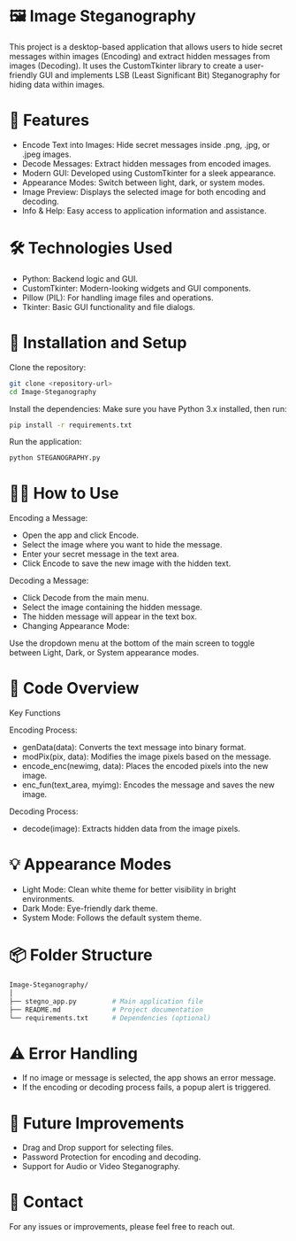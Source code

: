 # 🖼️ Image Steganography
This project is a desktop-based application that allows users to hide secret messages within images (Encoding) and extract hidden messages from images (Decoding). It uses the CustomTkinter library to create a user-friendly GUI and implements LSB (Least Significant Bit) Steganography for hiding data within images.

# 🎯 Features
- Encode Text into Images: Hide secret messages inside .png, .jpg, or .jpeg images.
- Decode Messages: Extract hidden messages from encoded images.
- Modern GUI: Developed using CustomTkinter for a sleek appearance.
- Appearance Modes: Switch between light, dark, or system modes.
- Image Preview: Displays the selected image for both encoding and decoding.
- Info & Help: Easy access to application information and assistance.

# 🛠️ Technologies Used
- Python: Backend logic and GUI.
- CustomTkinter: Modern-looking widgets and GUI components.
- Pillow (PIL): For handling image files and operations.
- Tkinter: Basic GUI functionality and file dialogs.

# 📁 Installation and Setup
Clone the repository:

```bash
git clone <repository-url>
cd Image-Steganography
```

Install the dependencies: Make sure you have Python 3.x installed, then run:

```bash
pip install -r requirements.txt
```
Run the application:

```bash
python STEGANOGRAPHY.py
```

# 🧑‍💻 How to Use
Encoding a Message:

- Open the app and click Encode.
- Select the image where you want to hide the message.
- Enter your secret message in the text area.
- Click Encode to save the new image with the hidden text.

Decoding a Message:

- Click Decode from the main menu.
- Select the image containing the hidden message.
- The hidden message will appear in the text box.
- Changing Appearance Mode:

Use the dropdown menu at the bottom of the main screen to toggle between Light, Dark, or System appearance modes.

# 📝 Code Overview
Key Functions

Encoding Process:

- genData(data): Converts the text message into binary format.
- modPix(pix, data): Modifies the image pixels based on the message.
- encode_enc(newimg, data): Places the encoded pixels into the new image.
- enc_fun(text_area, myimg): Encodes the message and saves the new image.

Decoding Process:

- decode(image): Extracts hidden data from the image pixels.

# 💡 Appearance Modes
- Light Mode: Clean white theme for better visibility in bright environments.
- Dark Mode: Eye-friendly dark theme.
- System Mode: Follows the default system theme.

# 📦 Folder Structure
```bash
Image-Steganography/
│
├── stegno_app.py         # Main application file
├── README.md             # Project documentation
└── requirements.txt      # Dependencies (optional)
```

# ⚠️ Error Handling
- If no image or message is selected, the app shows an error message.
- If the encoding or decoding process fails, a popup alert is triggered.

# 🤖 Future Improvements
- Drag and Drop support for selecting files.
- Password Protection for encoding and decoding.
- Support for Audio or Video Steganography.


# 📧 Contact

For any issues or improvements, please feel free to reach out.
